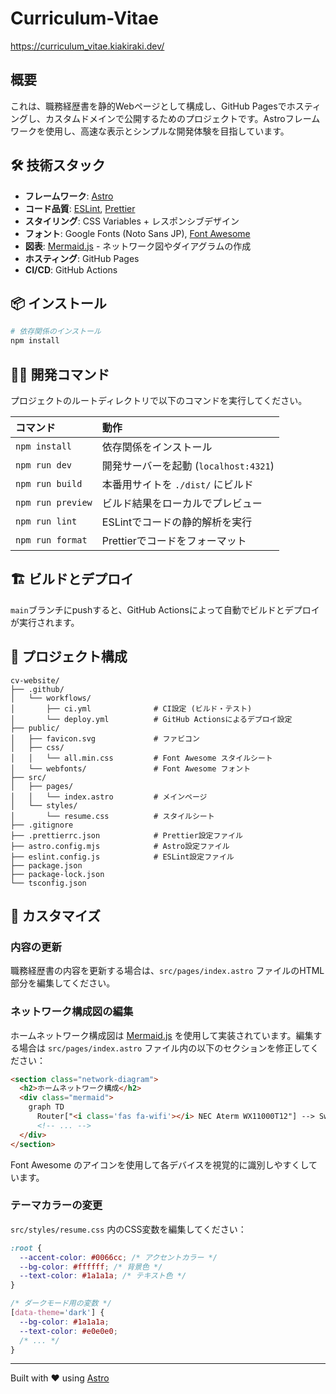 # Curriculum-Vitae

https://curriculum_vitae.kiakiraki.dev/

## 概要

これは、職務経歴書を静的Webページとして構成し、GitHub Pagesでホスティングし、カスタムドメインで公開するためのプロジェクトです。Astroフレームワークを使用し、高速な表示とシンプルな開発体験を目指しています。

## 🛠️ 技術スタック

- **フレームワーク**: [Astro](https://astro.build/)
- **コード品質**: [ESLint](https://eslint.org/), [Prettier](https://prettier.io/)
- **スタイリング**: CSS Variables + レスポンシブデザイン
- **フォント**: Google Fonts (Noto Sans JP), [Font Awesome](https://fontawesome.com/)
- **図表**: [Mermaid.js](https://mermaid.js.org/) - ネットワーク図やダイアグラムの作成
- **ホスティング**: GitHub Pages
- **CI/CD**: GitHub Actions

## 📦 インストール

```bash
# 依存関係のインストール
npm install
```

## 🏃‍♂️ 開発コマンド

プロジェクトのルートディレクトリで以下のコマンドを実行してください。

| コマンド | 動作 |
| :--- | :--- |
| `npm install` | 依存関係をインストール |
| `npm run dev` | 開発サーバーを起動 (`localhost:4321`) |
| `npm run build` | 本番用サイトを `./dist/` にビルド |
| `npm run preview` | ビルド結果をローカルでプレビュー |
| `npm run lint` | ESLintでコードの静的解析を実行 |
| `npm run format`| Prettierでコードをフォーマット |

## 🏗️ ビルドとデプロイ

`main`ブランチにpushすると、GitHub Actionsによって自動でビルドとデプロイが実行されます。

## 📁 プロジェクト構成

```
cv-website/
├── .github/
│   └── workflows/
│       ├── ci.yml              # CI設定 (ビルド・テスト)
│       └── deploy.yml          # GitHub Actionsによるデプロイ設定
├── public/
│   ├── favicon.svg             # ファビコン
│   ├── css/
│   │   └── all.min.css         # Font Awesome スタイルシート
│   └── webfonts/               # Font Awesome フォント
├── src/
│   ├── pages/
│   │   └── index.astro         # メインページ
│   └── styles/
│       └── resume.css          # スタイルシート
├── .gitignore
├── .prettierrc.json            # Prettier設定ファイル
├── astro.config.mjs            # Astro設定ファイル
├── eslint.config.js            # ESLint設定ファイル
├── package.json
├── package-lock.json
└── tsconfig.json
```

## 🎨 カスタマイズ

### 内容の更新

職務経歴書の内容を更新する場合は、`src/pages/index.astro` ファイルのHTML部分を編集してください。

### ネットワーク構成図の編集

ホームネットワーク構成図は [Mermaid.js](https://mermaid.js.org/) を使用して実装されています。編集する場合は `src/pages/index.astro` ファイル内の以下のセクションを修正してください：

```html
<section class="network-diagram">
  <h2>ホームネットワーク構成</h2>
  <div class="mermaid">
    graph TD
      Router["<i class='fas fa-wifi'></i> NEC Aterm WX11000T12"] --> Switch["<i class='fas fa-network-wired'></i> NETGEAR XS505M"]
      <!-- ... -->
  </div>
</section>
```

Font Awesome のアイコンを使用して各デバイスを視覚的に識別しやすくしています。

### テーマカラーの変更

`src/styles/resume.css` 内のCSS変数を編集してください：

```css
:root {
  --accent-color: #0066cc; /* アクセントカラー */
  --bg-color: #ffffff; /* 背景色 */
  --text-color: #1a1a1a; /* テキスト色 */
}

/* ダークモード用の変数 */
[data-theme='dark'] {
  --bg-color: #1a1a1a;
  --text-color: #e0e0e0;
  /* ... */
}
```

---

Built with ❤️ using [Astro](https://astro.build/)